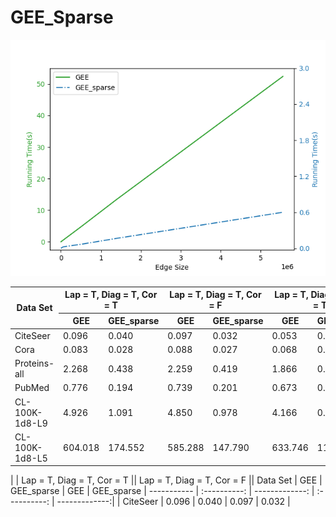 # GEE_Sparse

![Preview Image](https://github.com/xihan-qin/GEE_Sparse/blob/main/GEE_vs_GEE_sparse.png)


<table class="tg">
<thead>
  <tr>
    <th class="tg-0pky" rowspan="2">Data Set</th>
    <th class="tg-0pky" colspan="2">Lap = T, Diag = T, Cor = T</th>
    <th class="tg-0pky" colspan="2">Lap = T, Diag = T, Cor = F</th>
    <th class="tg-0pky" colspan="2">Lap = T, Diag = F, Cor = T</th>
    <th class="tg-0pky" colspan="2">Lap = T, Diag = F, Cor = F</th>
  </tr>
  <tr>
    <th class="tg-0pky">GEE</th>
    <th class="tg-0pky">GEE_sparse</th>
    <th class="tg-0pky">GEE</th>
    <th class="tg-0pky">GEE_sparse</th>
    <th class="tg-0pky">GEE</th>
    <th class="tg-0pky">GEE_sparse</th>
    <th class="tg-0pky">GEE</th>
    <th class="tg-0pky">GEE_sparse</th>
  </tr>
</thead>
<tbody>
  <tr>
    <td class="tg-0pky">CiteSeer</td>
    <td class="tg-0pky">0.096</td>
    <td class="tg-fymr">0.040</td>
    <td class="tg-0pky">0.097</td>
    <td class="tg-fymr">0.032</td>
    <td class="tg-0pky">0.053</td>
    <td class="tg-fymr">0.032</td>
    <td class="tg-0pky">0.051</td>
    <td class="tg-fymr">0.030</td>
  </tr>
  <tr>
    <td class="tg-0pky">Cora</td>
    <td class="tg-0pky">0.083</td>
    <td class="tg-0pky">0.028</td>
    <td class="tg-0pky">0.088</td>
    <td class="tg-0pky">0.027</td>
    <td class="tg-0pky">0.068</td>
    <td class="tg-0pky">0.033</td>
    <td class="tg-0pky">0.068</td>
    <td class="tg-0pky">0.026</td>
  </tr>
  <tr>
    <td class="tg-0pky">Proteins-all</td>
    <td class="tg-0pky">2.268</td>
    <td class="tg-fymr">0.438</td>
    <td class="tg-0pky">2.259</td>
    <td class="tg-fymr">0.419</td>
    <td class="tg-0pky">1.866</td>
    <td class="tg-fymr">0.391</td>
    <td class="tg-0pky">1.846</td>
    <td class="tg-fymr">0.478</td>
  </tr>
  <tr>
    <td class="tg-0pky">PubMed</td>
    <td class="tg-0pky">0.776</td>
    <td class="tg-fymr">0.194</td>
    <td class="tg-0pky">0.739</td>
    <td class="tg-fymr">0.201</td>
    <td class="tg-0pky">0.673</td>
    <td class="tg-fymr">0.208</td>
    <td class="tg-0pky">0.560</td>
    <td class="tg-fymr">0.199</td>
  </tr>
  <tr>
    <td class="tg-0pky">CL-100K-1d8-L9</td>
    <td class="tg-0pky">4.926</td>
    <td class="tg-fymr">1.091</td>
    <td class="tg-0pky">4.850</td>
    <td class="tg-fymr">0.978</td>
    <td class="tg-0pky">4.166</td>
    <td class="tg-fymr">0.992</td>
    <td class="tg-0pky">3.823</td>
    <td class="tg-fymr">1.095</td>
  </tr>
  <tr>
    <td class="tg-0pky"><span style="font-weight:400;font-style:normal">CL-100K-1d8-L5</span></td>
    <td class="tg-0pky">604.018</td>
    <td class="tg-fymr">174.552</td>
    <td class="tg-0pky">585.288</td>
    <td class="tg-fymr">147.790</td>
    <td class="tg-0pky">633.746</td>
    <td class="tg-fymr">118.705</td>
    <td class="tg-0pky">571.360</td>
    <td class="tg-fymr">123.691</td>
  </tr>
</tbody>
</table>

|             | Lap = T, Diag = T, Cor = T   || Lap = T, Diag = T, Cor = F   ||
Data Set      |     GEE      |   GEE_sparse   |     GEE      |   GEE_sparse   |
  ----------- | :----------: | -------------: | :----------: |  -------------:|
| CiteSeer    |     0.096    |      0.040     |     0.097    |      0.032     |



